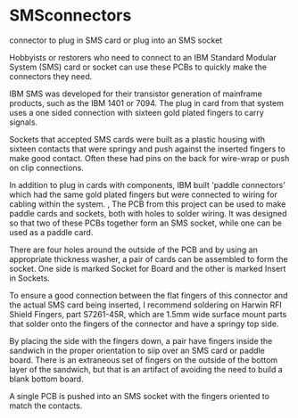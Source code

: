 # SMSconnectors
connector to plug in SMS card or plug into an SMS socket

Hobbyists or restorers who need to connect to an IBM Standard Modular System (SMS) 
card or socket can use these PCBs to quickly make the connectors they need. 

IBM SMS was developed for their transistor generation of mainframe products, such 
as the IBM 1401 or 7094. The plug in card from that system uses a one sided 
connection with sixteen gold plated fingers to carry signals. 

Sockets that accepted SMS cards were built as a plastic housing with sixteen 
contacts that were springy and push against the inserted fingers to make
good contact. Often these had pins on the back for wire-wrap 
or push on clip connections. 

In addition to plug in cards with components, IBM built 'paddle connectors'
which had the same gold plated fingers but were connected to wiring for 
cabling within the system.
, 
The PCB from this project can be used to make paddle cards and sockets, 
both with holes to solder wiring. It was designed so that two of these
PCBs together form an SMS socket, while one can be used as a paddle
card. 

There are four holes around the outside of the PCB and by using an 
appropriate thickness washer, a pair of cards can be assembled to 
form the socket. One side is marked Socket for Board and the other
is marked Insert in Sockets.

To ensure a good connection between the flat fingers of this 
connector and the actual SMS card being inserted, I recommend
soldering on Harwin RFI Shield Fingers, part S7261-45R, which 
are 1.5mm wide surface mount parts that solder onto the fingers
of the connector and have a springy top side. 

By placing the side with the fingers down, a pair have fingers
inside the sandwich in the proper orientation to siip over an
SMS card or paddle board. There is an extraneous set of fingers
on the outside of the bottom layer of the sandwich, but that 
is an artifact of avoiding the need to build a blank bottom
board. 

A single PCB is pushed into an SMS socket with the fingers
oriented to match the contacts. 

